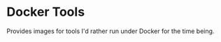 Docker Tools
===================

Provides images for tools I'd rather run under Docker for the time being.
